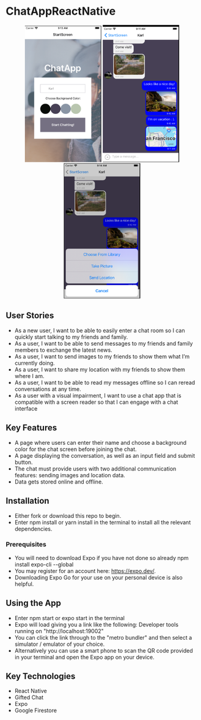 # ChatAppReactNative
<p align="center">
<img src="img/chat2.png" width="200">
<img src= "img/chat.png" width="200">
<img src="img/chat3.png" width="200">
</p>

## User Stories
* As a new user, I want to be able to easily enter a chat room so I can quickly start talking to my
friends and family.
* As a user, I want to be able to send messages to my friends and family members to exchange
the latest news.
* As a user, I want to send images to my friends to show them what I’m currently doing.
* As a user, I want to share my location with my friends to show them where I am.
* As a user, I want to be able to read my messages offline so I can reread conversations at any
time.
* As a user with a visual impairment, I want to use a chat app that is compatible with a screen
reader so that I can engage with a chat interface

## Key Features 

* A page where users can enter their name and choose a background color for the chat screen
before joining the chat.
* A page displaying the conversation, as well as an input field and submit button.
* The chat must provide users with two additional communication features: sending images
and location data.
* Data gets stored online and offline.

## Installation 

* Either fork or download this repo to begin. 
* Enter npm install or yarn install in the terminal to install all the relevant dependencies. 

### Prerequisites 
* You will need to download Expo if you have not done so already npm install expo-cli --global
* You may register for an account here: https://expo.dev/.
* Downloading Expo Go for your use on your personal device is also helpful. 

## Using the App 
* Enter npm start or expo start in the terminal 
* Expo will load giving you a link like the following: Developer tools running on "http://localhost:19002"
* You can click the link through to the "metro bundler" and then select a simulator / emulator of your choice. 
* Alternatively you can use a smart phone to scan the QR code provided in your terminal and open the Expo app on your device. 

## Key Technologies
* React Native 
* Gifted Chat
* Expo 
* Google Firestore

